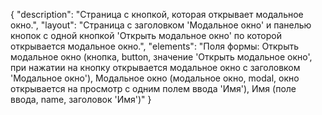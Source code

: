 {
"description": "Страница с кнопкой, которая открывает модальное окно.",
"layout": "Страница с заголовком 'Модальное окно' и панелью кнопок с одной кнопкой 'Открыть модальное окно' по которой открывается модальное окно.",
"elements": "Поля формы: Открыть модальное окно (кнопка, button, значение 'Открыть модальное окно', при нажатии на кнопку открывается модальное окно с заголовком 'Модальное окно'),
Модальное окно (модальное окно, modal, окно открывается на просмотр с одним полем ввода 'Имя'),
Имя (поле ввода, name, заголовок 'Имя')"
}